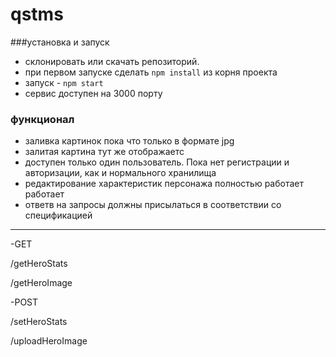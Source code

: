 # qstms

###установка и запуск
- склонировать или скачать репозиторий.
- при первом запуске сделать ```npm install``` из корня проекта
- запуск - ```npm start```
- сервис доступен на 3000 порту

### функционал
- заливка картинок пока что только в формате jpg
- залитая картина тут же отображаетс
- доступен только один пользователь. Пока нет регистрации и авторизации, как и нормального хранилища
- редактирование характеристик персонажа полностью работает работает
- ответв на запросы должны присылаться в соответствии со спецификацией

----------
-GET

/getHeroStats

/getHeroImage

-POST

/setHeroStats

/uploadHeroImage
